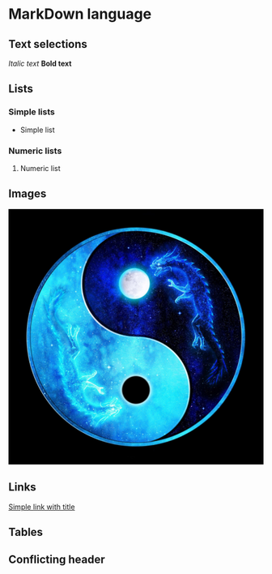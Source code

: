 # MarkDown language

## Text selections
*Italic text* **Bold text**
## Lists
### Simple lists
* Simple list
### Numeric lists
1. Numeric list
## Images
![Samurai](photo.jpg "Mortal combat!")
## Links
[Simple link with title](https://gb.ru "GeekBrains")
## Tables

## Conflicting header
